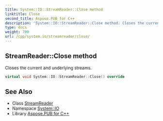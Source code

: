 ```yaml
---
title: System::IO::StreamReader::Close method
linktitle: Close
second_title: Aspose.PUB for C++
description: 'System::IO::StreamReader::Close method. Closes the current and underlying streams in C++.'
type: docs
weight: 700
url: /cpp/system.io/streamreader/close/
---
```

## StreamReader::Close method


Closes the current and underlying streams.

```cpp
virtual void System::IO::StreamReader::Close() override
```

## See Also

* Class [StreamReader](../)
* Namespace [System::IO](../../)
* Library [Aspose.PUB for C++](../../../)
